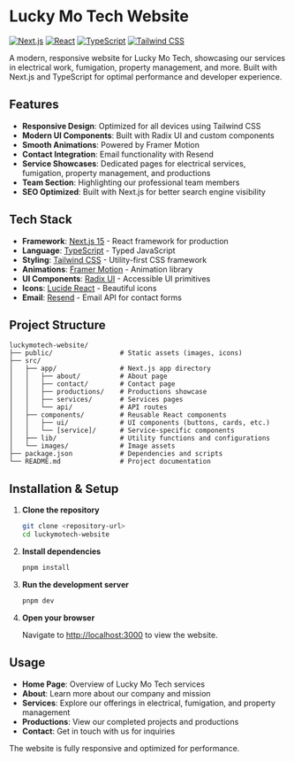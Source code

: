 # Lucky Mo Tech Website

[![Next.js](https://img.shields.io/badge/Next.js-15.3.4-black)](https://nextjs.org/)
[![React](https://img.shields.io/badge/React-19.0.0-blue)](https://reactjs.org/)
[![TypeScript](https://img.shields.io/badge/TypeScript-5.0.0-blue)](https://www.typescriptlang.org/)
[![Tailwind CSS](https://img.shields.io/badge/Tailwind_CSS-4.0.0-38B2AC)](https://tailwindcss.com/)

A modern, responsive website for Lucky Mo Tech, showcasing our services in electrical work, fumigation, property management, and more. Built with Next.js and TypeScript for optimal performance and developer experience.

## Features

- **Responsive Design**: Optimized for all devices using Tailwind CSS
- **Modern UI Components**: Built with Radix UI and custom components
- **Smooth Animations**: Powered by Framer Motion
- **Contact Integration**: Email functionality with Resend
- **Service Showcases**: Dedicated pages for electrical services, fumigation, property management, and productions
- **Team Section**: Highlighting our professional team members
- **SEO Optimized**: Built with Next.js for better search engine visibility

## Tech Stack

- **Framework**: [Next.js 15](https://nextjs.org/) - React framework for production
- **Language**: [TypeScript](https://www.typescriptlang.org/) - Typed JavaScript
- **Styling**: [Tailwind CSS](https://tailwindcss.com/) - Utility-first CSS framework
- **Animations**: [Framer Motion](https://www.framer.com/motion/) - Animation library
- **UI Components**: [Radix UI](https://www.radix-ui.com/) - Accessible UI primitives
- **Icons**: [Lucide React](https://lucide.dev/) - Beautiful icons
- **Email**: [Resend](https://resend.com/) - Email API for contact forms

## Project Structure

```
luckymotech-website/
├── public/                 # Static assets (images, icons)
├── src/
│   ├── app/                # Next.js app directory
│   │   ├── about/          # About page
│   │   ├── contact/        # Contact page
│   │   ├── productions/    # Productions showcase
│   │   ├── services/       # Services pages
│   │   └── api/            # API routes
│   ├── components/         # Reusable React components
│   │   ├── ui/             # UI components (buttons, cards, etc.)
│   │   └── [service]/      # Service-specific components
│   ├── lib/                # Utility functions and configurations
│   └── images/             # Image assets
├── package.json            # Dependencies and scripts
└── README.md               # Project documentation
```

## Installation & Setup

1. **Clone the repository**

   ```bash
   git clone <repository-url>
   cd luckymotech-website
   ```

2. **Install dependencies**

   ```bash
   pnpm install
   ```

3. **Run the development server**

   ```bash
   pnpm dev
   ```

4. **Open your browser**

   Navigate to [http://localhost:3000](http://localhost:3000) to view the website.

## Usage

- **Home Page**: Overview of Lucky Mo Tech services
- **About**: Learn more about our company and mission
- **Services**: Explore our offerings in electrical, fumigation, and property management
- **Productions**: View our completed projects and productions
- **Contact**: Get in touch with us for inquiries

The website is fully responsive and optimized for performance.

